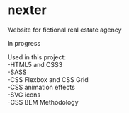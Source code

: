 # nexter
Website for fictional real estate agency  

In progress  

Used in this project:  
-HTML5 and CSS3  
-SASS  
-CSS Flexbox and CSS Grid    
-CSS animation effects  
-SVG icons  
-CSS BEM Methodology  

